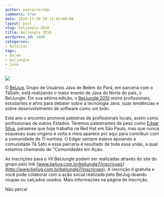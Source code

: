```yaml
---
author: paulociecomp
comments: true
date: 2010-11-30 19:12:02+00:00
layout: post
slug: beljungle-2010
title: BelJungle 2010
wordpress_id: 1480
categories:
- Notícias
tags:
- belem
- beljungle
- java
---
```


[![](http://tasafo.files.wordpress.com/2010/11/belungle2010_1.png)](http://tasafo.files.wordpress.com/2010/11/belungle2010_1.png)


O [ BelJug](http://www.beljug.com.br), Grupo de Usuários Java de Belém do Pará, em parceria com o  TáSafo, está realizando o maior evento de Java do Norte do país, o  BelJungle. Em sua sétima edição, o [BelJungle 2010](http://www.beljug.com.br/beljungle7) reúne profissionais,  estudantes e afins para debater sobre a tecnologia Java, suas tendências e  sobre desenvolvimento de software como um todo.


<!-- more -->


Este ano o encontro promove palestras de profissionais locais, assim como profissionais de outros Estados. Teremos palestrantes de peso como [Edgar Silva](http://edgarsilva.com.br/), paraense que hoje trabalha na Red Hat em São Paulo, mas que nunca esqueceu suas origens e volta e meia aparece por aqui para contribuir com a comunidade de TI nortista. O Edgar sempre esteve apoiando a comunidade Tá Safo e essa parceria é  resultado de toda essa união, a qual estamos chamando de  "Comunidades em Ação.




As inscrições para o VII BelJungle podem ser realizadas através do site do grupo pelo link [www.beljug.com.br/beljungle7/inscricoes](http://www.beljug.com.br/beljungle7/inscricoes). A inscrição é gratuita e você pode colaborar com a ação social realizada pelo BelJug doando roupas ou calçados usados. Mais informações na página de inscrição.


Não perca!
